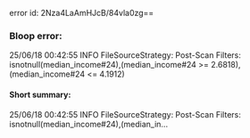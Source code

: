 error id: 2Nza4LaAmHJcB/84vla0zg==
### Bloop error:

25/06/18 00:42:55 INFO FileSourceStrategy: Post-Scan Filters: isnotnull(median_income#24),(median_income#24 >= 2.6818),(median_income#24 <= 4.1912)
#### Short summary: 

25/06/18 00:42:55 INFO FileSourceStrategy: Post-Scan Filters: isnotnull(median_income#24),(median_in...
